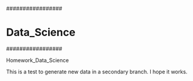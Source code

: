 #################
# Data_Science  #
#################

Homework_Data_Science

This is a test to generate new data in a secondary branch. I hope it works.
